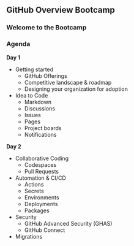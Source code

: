 ## GitHub Overview Bootcamp 
### Welcome to the Bootcamp

### Agenda
**Day 1**
- Getting started
  - GitHub Offerings
  - Competitive landscape & roadmap
  - Designing your organization for adoption
- Idea to Code
  - Markdown
  - Discussions
  - Issues
  - Pages
  - Project boards
  - Notifications

**Day 2**
- Collaborative Coding
  - Codespaces
  - Pull Requests
- Automation & CI/CD
  - Actions
  - Secrets
  - Environments
  - Deployments
  - Packages
- Security
  - GitHub Advanced Security (GHAS)
  - GitHub Connect
- Migrations
